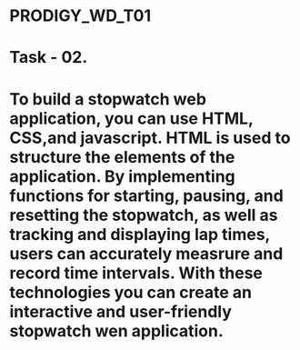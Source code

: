 # PRODIGY_WD_T01

# Task - 02. 
# To build a stopwatch web application, you can use HTML, CSS,and javascript. HTML is used to structure the elements of the application. By implementing functions for starting, pausing, and resetting the stopwatch, as well as tracking and displaying lap times, users can accurately measrure and record time intervals. With these technologies you can create an interactive and user-friendly stopwatch wen application.  
